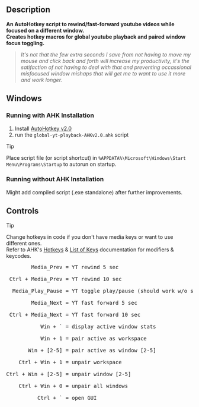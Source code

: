 ## Description
**An AutoHotkey script to rewind/fast-forward youtube videos while focused on a different window.** <br>
**Creates hotkey macros for global youtube playback and paired window focus toggling.**

> *It's not that the few extra seconds I save from not having to move my mouse and click back and forth will increase my productivity, it's the satifaction of not having to deal with 
that and preventing occassional misfocused window mishaps that will get me to want to use 
it more and work longer.*
## Windows
### Running with AHK Installation
1. Install [AutoHotkey v2.0](https://www.autohotkey.com/)<br>
2. run the ` global-yt-playback-AHKv2.0.ahk ` script<br>
> [!TIP]
> Place script file (or script shortcut) in ` %APPDATA%\Microsoft\Windows\Start Menu\Programs\Startup ` to autorun on startup.
### Running without AHK Installation
Might add compiled script (.exe standalone) after further improvements.
## Controls
> [!TIP]
> Change hotkeys in code if you don't have media keys or want to use different ones. <br>
> Refer to AHK's [Hotkeys](https://www.autohotkey.com/docs/v1/Hotkeys.htm) & [List of Keys](https://www.autohotkey.com/docs/v1/KeyList.htm) documentation for modifiers & keycodes.<br>

<pre>
        Media_Prev = YT rewind 5 sec<br>
 Ctrl + Media_Prev = YT rewind 10 sec<br>
  Media_Play_Pause = YT toggle play/pause (should work w/o script, see line 98)<br>
        Media_Next = YT fast forward 5 sec<br>
 Ctrl + Media_Next = YT fast forward 10 sec<br>
           Win + ` = display active window stats<br>
           Win + 1 = pair active as workspace<br>
       Win + [2-5] = pair active as window [2-5]<br>
    Ctrl + Win + 1 = unpair workspace<br>
Ctrl + Win + [2-5] = unpair window [2-5]<br>
    Ctrl + Win + 0 = unpair all windows<br>
          Ctrl + ` = open GUI<br>
</pre>
